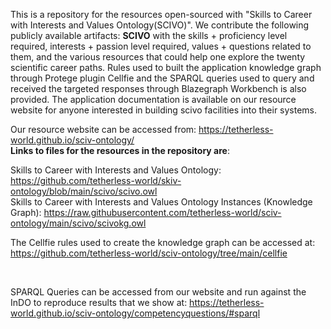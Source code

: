 This is a repository for the resources open-sourced with "Skills to Career with Interests and Values Ontology(SCIVO)". We contribute the following publicly available artifacts: <strong>SCIVO</strong> with the skills + proficiency level required, interests + passion level required, values + questions related to them, and the various resources that could help one explore the twenty scientific career paths. Rules used to built the application knowledge graph through Protege plugin Cellfie and the SPARQL queries used to query and received the targeted responses through Blazegraph Workbench is also provided. The application documentation is available on our resource website for anyone interested in building scivo facilities into their systems. <br/>

Our resource website can be accessed from: https://tetherless-world.github.io/sciv-ontology/ 
<br/>
<strong>Links to files for the resources in the repository are</strong>:

Skills to Career with Interests and Values Ontology:  https://github.com/tetherless-world/skiv-ontology/blob/main/scivo/scivo.owl <br/>
Skills to Career with Interests and Values Ontology Instances (Knowledge Graph): https://raw.githubusercontent.com/tetherless-world/sciv-ontology/main/scivo/scivokg.owl<br/>

The Cellfie rules used to create the knowledge graph can be accessed at: https://github.com/tetherless-world/sciv-ontology/tree/main/cellfie

<br/>

SPARQL Queries can be accessed from our website and run against the InDO to reproduce results that we show at: https://tetherless-world.github.io/sciv-ontology/competencyquestions/#sparql
